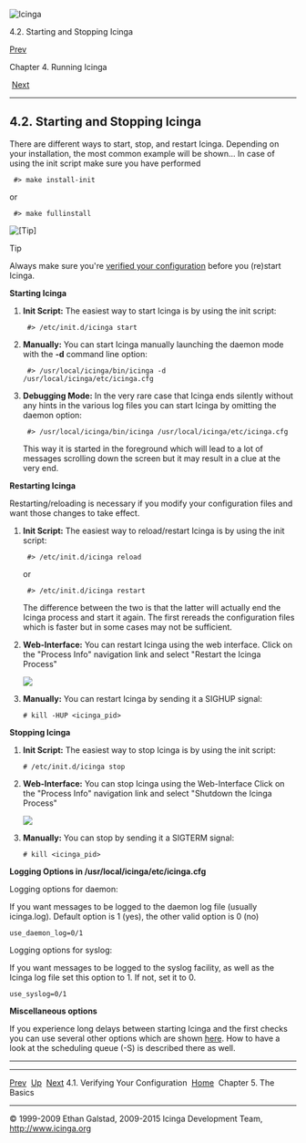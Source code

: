 ![Icinga](../images/logofullsize.png "Icinga")

4.2. Starting and Stopping Icinga

[Prev](verifyconfig.md) 

Chapter 4. Running Icinga

 [Next](ch05.md)

* * * * *

4.2. Starting and Stopping Icinga
---------------------------------

There are different ways to start, stop, and restart Icinga. Depending
on your installation, the most common example will be shown... In case
of using the init script make sure you have performed

~~~~ {.programlisting}
 #> make install-init
~~~~

or

~~~~ {.programlisting}
 #> make fullinstall
~~~~

![[Tip]](../images/tip.png)

Tip

Always make sure you're [verified your
configuration](verifyconfig.md "4.1. Verifying Your Configuration")
before you (re)start Icinga.

**Starting Icinga**

1.  **Init Script:** The easiest way to start Icinga is by using the
    init script:

    ~~~~ {.programlisting}
     #> /etc/init.d/icinga start
    ~~~~

2.  **Manually:** You can start Icinga manually launching the daemon
    mode with the **-d** command line option:

    ~~~~ {.programlisting}
     #> /usr/local/icinga/bin/icinga -d /usr/local/icinga/etc/icinga.cfg
    ~~~~

3.  **Debugging Mode:** In the very rare case that Icinga ends silently
    without any hints in the various log files you can start Icinga by
    omitting the daemon option:

    ~~~~ {.programlisting}
     #> /usr/local/icinga/bin/icinga /usr/local/icinga/etc/icinga.cfg
    ~~~~

    This way it is started in the foreground which will lead to a lot of
    messages scrolling down the screen but it may result in a clue at
    the very end.

**Restarting Icinga**

Restarting/reloading is necessary if you modify your configuration files
and want those changes to take effect.

1.  **Init Script:** The easiest way to reload/restart Icinga is by
    using the init script:

    ~~~~ {.programlisting}
     #> /etc/init.d/icinga reload
    ~~~~

    or

    ~~~~ {.programlisting}
     #> /etc/init.d/icinga restart
    ~~~~

    The difference between the two is that the latter will actually end
    the Icinga process and start it again. The first rereads the
    configuration files which is faster but in some cases may not be
    sufficient.

2.  **Web-Interface:** You can restart Icinga using the web interface.
    Click on the "Process Info" navigation link and select "Restart the
    Icinga Process"

    ![](../images/stoprestart.png)

3.  **Manually:** You can restart Icinga by sending it a SIGHUP signal:

    ~~~~ {.programlisting}
    # kill -HUP <icinga_pid>
    ~~~~

**Stopping Icinga**

1.  **Init Script:** The easiest way to stop Icinga is by using the init
    script:

    ~~~~ {.programlisting}
    # /etc/init.d/icinga stop
    ~~~~

2.  **Web-Interface:** You can stop Icinga using the Web-Interface Click
    on the "Process Info" navigation link and select "Shutdown the
    Icinga Process"

    ![](../images/stoprestart.png)

3.  **Manually:** You can stop by sending it a SIGTERM signal:

    ~~~~ {.programlisting}
    # kill <icinga_pid>
    ~~~~

**Logging Options in /usr/local/icinga/etc/icinga.cfg**

Logging options for daemon:

If you want messages to be logged to the daemon log file (usually
icinga.log). Default option is 1 (yes), the other valid option is 0 (no)

~~~~ {.programlisting}
use_daemon_log=0/1
~~~~

Logging options for syslog:

If you want messages to be logged to the syslog facility, as well as the
Icinga log file set this option to 1. If not, set it to 0.

~~~~ {.programlisting}
use_syslog=0/1
~~~~

**Miscellaneous options**

If you experience long delays between starting Icinga and the first
checks you can use several other options which are shown
[here](faststartup.md "8.4. Fast Startup Options"). How to have a look
at the scheduling queue (-S) is described there as well.

* * * * *

  ------------------------------------ -------------------- ------------------------
  [Prev](verifyconfig.md)            [Up](ch04.md)       [Next](ch05.md)
  4.1. Verifying Your Configuration    [Home](index.md)    Chapter 5. The Basics
  ------------------------------------ -------------------- ------------------------

© 1999-2009 Ethan Galstad, 2009-2015 Icinga Development Team,
http://www.icinga.org
